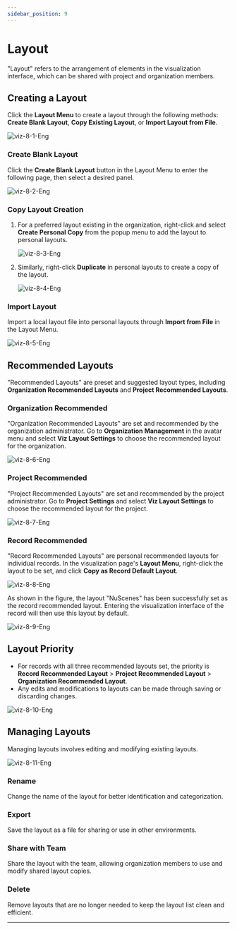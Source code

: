 ```yaml
---
sidebar_position: 9
---
```


# Layout

"Layout" refers to the arrangement of elements in the visualization interface, which can be shared with project and organization members.

## Creating a Layout

Click the **Layout Menu** to create a layout through the following methods: **Create Blank Layout**, **Copy Existing Layout**, or **Import Layout from File**.

![viz-8-1-Eng](./img/viz-8-1-Eng.png)

### Create Blank Layout

Click the **Create Blank Layout** button in the Layout Menu to enter the following page, then select a desired panel.

![viz-8-2-Eng](./img/viz-8-2-Eng.png)

### Copy Layout Creation

1. For a preferred layout existing in the organization, right-click and select **Create Personal Copy** from the popup menu to add the layout to personal layouts.

    ![viz-8-3-Eng](./img/viz-8-3-Eng.png)

2. Similarly, right-click **Duplicate** in personal layouts to create a copy of the layout.

    ![viz-8-4-Eng](./img/viz-8-4-Eng.png)

### Import Layout

Import a local layout file into personal layouts through **Import from File** in the Layout Menu.

![viz-8-5-Eng](./img/viz-8-5-Eng.png)

## Recommended Layouts

"Recommended Layouts" are preset and suggested layout types, including **Organization Recommended Layouts** and **Project Recommended Layouts**.

### Organization Recommended

"Organization Recommended Layouts" are set and recommended by the organization administrator. Go to **Organization Management** in the avatar menu and select **Viz Layout Settings** to choose the recommended layout for the organization.

![viz-8-6-Eng](./img/viz-8-6-Eng.png)

### Project Recommended

"Project Recommended Layouts" are set and recommended by the project administrator. Go to **Project Settings** and select **Viz Layout Settings** to choose the recommended layout for the project.

![viz-8-7-Eng](./img/viz-8-7-Eng.png)

### Record Recommended

"Record Recommended Layouts" are personal recommended layouts for individual records. In the visualization page's **Layout Menu**, right-click the layout to be set, and click **Copy as Record Default Layout**.

![viz-8-8-Eng](./img/viz-8-8-Eng.png)

As shown in the figure, the layout "NuScenes" has been successfully set as the record recommended layout. Entering the visualization interface of the record will then use this layout by default.

![viz-8-9-Eng](./img/viz-8-9-Eng.png)

## Layout Priority

- For records with all three recommended layouts set, the priority is **Record Recommended Layout** > **Project Recommended Layout** > **Organization Recommended Layout**.
- Any edits and modifications to layouts can be made through saving or discarding changes.

![viz-8-10-Eng](./img/viz-8-10-Eng.png)

## Managing Layouts

Managing layouts involves editing and modifying existing layouts.

![viz-8-11-Eng](./img/viz-8-11-Eng.png)

### Rename

Change the name of the layout for better identification and categorization.

### Export

Save the layout as a file for sharing or use in other environments.

### Share with Team

Share the layout with the team, allowing organization members to use and modify shared layout copies.

### Delete

Remove layouts that are no longer needed to keep the layout list clean and efficient.

---
